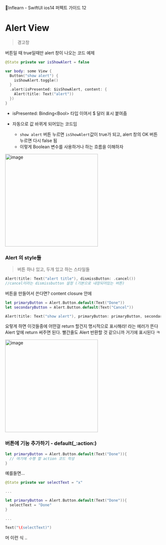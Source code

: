 📍Inflearn - SwiftUI ios14 퍼펙트 가이드 12

# Alert View

> 경고창

버튼일 때 true일때만 alert 창이 나오는 코드 예제

```swift
@State private var isShowAlert = false

var body: some View {
  Button("show alert") {
    isShowAlert.toggle()
  }
  .alert(isPresented: $isShowAlert, content: {
    Alert(title: Text("alert"))
  })
}
```

* isPresented: Binding\<Bool> 타입 이여서 $ 달러 표시 붙여줌

* 자동으로 값 바뀌게 되어있는 코드임
  * `show alert` 버튼 누르면 `isShowAlert`값이 true가 되고, alert 창의 OK 버튼 누르면 다시 false 됨
  * 이렇게 Boolean 변수를 사용하거나 하는 흐름을 이해하자

<img src="https://user-images.githubusercontent.com/28949235/99265008-8b123900-2864-11eb-8801-625ff0365e04.png" alt="image" width="300" />

### Alert 의 style들

> 버튼 하나 있고, 두개 있고 하는 스타일들

```swift
Alert(title: Text("alert title"), dismissButton: .cancel()) 
//cancel이라는 dismissbutton 설정 (기본으로 내장되어있는 버튼)
```



버튼을 만들어서 쓴다면? content closure 안에 

```swift
let primaryButton = Alert.Button.default(Text("Done"))
let secondaryButton = Alert.Button.default(Text("Cancel"))

Alert(title: Text("show alert"), primaryButton: primaryButton, secondaryButton: secondaryButton)
```

요렇게 하면 이것들중에 어떤걸 return 할건지 명시적으로 표시해라! 라는 에러가 뜬다  
Alert 앞에 return 써주면 된다. 빨간줄도 Alert 반환할 것 같으니까 거기에 표시된다 ㅋ

<img src="https://user-images.githubusercontent.com/28949235/99265685-4b981c80-2865-11eb-8e6b-bdf7e731f603.png" alt="image" width="300" />



### 버튼에 기능 추가하기 - default(_:action:)

```swift
let primaryButton = Alert.Button.default(Text("Done")){
  // 여기에 수행 할 action 코드 작성
}
```

예를들면...

```swift
@State private var selectText = "x"

...

let primaryButton = Alert.Button.default(Text("Done")){
  selectText = "Done"
}

...

Text("\(selectText)")
```

머 이런 식 ..

